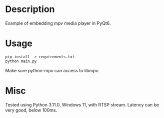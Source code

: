 # Description
Example of embedding mpv media player in PyQt6.

# Usage
```
pip install -r requirements.txt
python main.py
```
Make sure python-mpv can access to libmpv.

# Misc
Tested using Python 3.11.0, Windows 11, with RTSP stream. Latency can be very good, below 100ms.